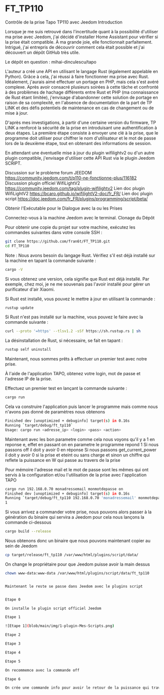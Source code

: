 # FT_TP110
Contrôle de la prise Tapo TP110 avec Jeedom
Introduction

Lorsque je me suis retrouvé dans l'incertitude quant à la possibilité d'utiliser ma prise avec Jeedom, j'ai décidé d'installer Home Assistant pour vérifier si la prise était compatible. À ma grande joie, elle fonctionnait parfaitement. Intrigué, j'ai entrepris de découvrir comment cela était possible et j'ai découvert un dépôt GitHub très utile.

Le dépôt en question : mihai-dinculescu/tapo

L'auteur a créé une API en utilisant le langage Rust (également appelable en Python). Grâce à cela, j'ai réussi à faire fonctionner ma prise avec Rust. Idéalement, j'aurais aimé effectuer un portage en PHP, mais cela s'est avéré complexe. Après avoir consacré plusieurs soirées à cette tâche et confronté à des problèmes de hachage différents entre Rust et PHP (ma connaissance de Rust étant limitée), j'envisage d'abandonner cette solution de portage en raison de sa complexité, en l'absence de documentation de la part de TP LINK et des défis potentiels de maintenance en cas de changement ou de mise à jour.

D'après mes investigations, à partir d'une certaine version du firmware, TP LINK a renforcé la sécurité de la prise en introduisant une authentification à deux étapes. La première étape consiste à envoyer une clé à la prise, que le programme doit utiliser pour chiffrer le nom d'utilisateur et le mot de passe lors de la deuxième étape, tout en obtenant des informations de session.

En attendant une éventuelle mise à jour du plugin wifilightv2 ou d'un autre plugin compatible, j'envisage d'utiliser cette API Rust via le plugin Jeedom SCRIPT.

Discussion sur le probleme forum JEEDOM https://community.jeedom.com/t/p110-ne-fonctionne-plus/116182
Discussion plugin officiel WifiLightV2 https://community.jeedom.com/tag/plugin-wifilightv2
Lien doc plugin WifiLightV2 https://bcaro.github.io/wifilightV2-doc/fr_FR/
Lien doc plugin script https://doc.jeedom.com/fr_FR/plugins/programming/script/beta/


Obtenir l'Exécutable pour le Dialogue avec la ou les Prises

Connectez-vous à la machine Jeedom avec le terminal.
Clonage du Dépôt

Pour obtenir une copie du projet sur votre machine, exécutez les commandes suivantes dans votre console SSH :

```bash
git clone https://github.com/fran6t/FT_TP110.git
cd FT_TP110
```

Note : Nous avons besoin du langage Rust. Vérifiez s'il est déjà installé sur la machine en tapant la commande suivante :

```bash
cargo -V
```

Si vous obtenez une version, cela signifie que Rust est déjà installé. Par exemple, chez moi, je ne me souvenais pas l'avoir installé pour gérer un purificateur d'air Xiaomi.

Si Rust est installé, vous pouvez le mettre à jour en utilisant la commande :

```bash
rustup update
```

Si Rust n'est pas installé sur la machine, vous pouvez le faire avec la commande suivante :

```bash
curl --proto '=https' --tlsv1.2 -sSf https://sh.rustup.rs | sh
```

La désinstallation de Rust, si nécessaire, se fait en tapant :

```bash
rustup self uninstall
```

Maintenant, nous sommes prêts à effectuer un premier test avec notre prise.

À l'aide de l'application TAPO, obtenez votre login, mot de passe et l'adresse IP de la prise.

Effectuez un premier test en lançant la commande suivante :

```bash
cargo run
```

Cela va construire l'application puis lancer le programme mais comme nous n'avons pas donné de paramètres nous obtenons 

```bash
Finished dev [unoptimized + debuginfo] target(s) in 0.16s
Running `target/debug/ft_tp110`
Usage: cargo run <adresse_ip> <login> <pass> <action>
```

Maintenant avec les bon parametre comme cela nous voyons qu'il y a 1 en reponse e, effet en passant on en parametre le programme repond 1
Si nous passons off il doit y avoir 0 en réponse
Si nous passons get_current_power il doit y avoir 0 si la prise et eteint ou sans charge et sinon un chiffre qui reflete la puissance en W qui passe au travers de la prise

Pour mémoire l'adresse mail et le mot de passe sont les mêmes qui ont servis à la configuration et/ou l'utilisation de la prise avec l'application TAPO 

```bash
cargo run 192.168.0.70 monadressemail monmotdepasse on
Finished dev [unoptimized + debuginfo] target(s) in 0.16s
Running `target/debug/ft_tp110 192.168.0.70 'monadressemail' monmotdepasse on`
1

```

Si vous arrivez a commander votre prise, nous pouvons alors passer à la génération du binaire qui servira a Jeedom 
pour cela nous lançons la commande ci-dessous 

```bash
cargo build --release
```

Nous obtenons donc un binaire que nous pouvons maintenant copier au sein de Jeedom 

```bash
cp target/release/ft_tp110 /var/www/html/plugins/script/data/
```

On change le propriétaire pour que Jeedom puisse avoir la main dessus
```bash
chown www-data:www-data /var/www/html/plugins/script/data/ft_tp110


Maintenant le reste se passe dans Jeedom avec le plugins script


Etape 0

On installe le plugin script officiel Jeedom

Etape 1

![Etape 1](blob/main/img/1-plugin-Mes-Scripts.png)

Etape 2

Etape 3

Etape 4

Etape 5

On recommemce avec la commande off

Etape 6

On crée une commande info pour avoir le retour de la puissance qui traverse la prise









